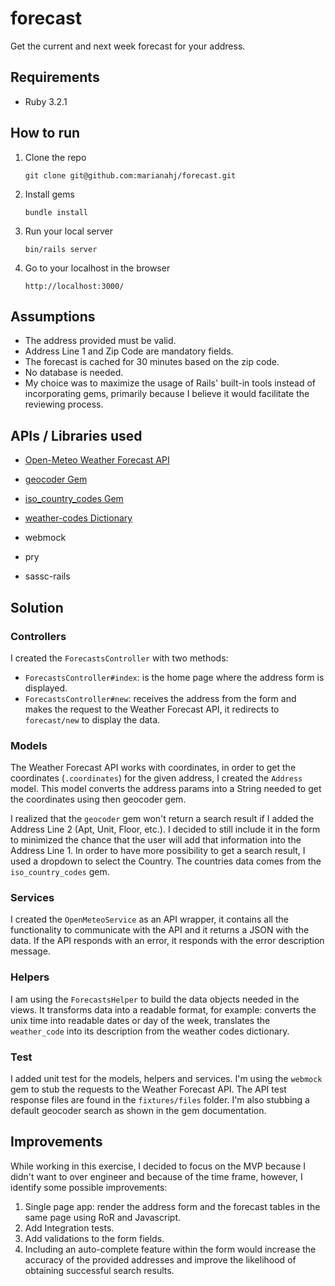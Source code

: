 # forecast

Get the current and next week forecast for your address.
## Requirements
- Ruby 3.2.1

## How to run
1. Clone the repo
   ```
   git clone git@github.com:marianahj/forecast.git
   ```
2. Install gems
   ```
   bundle install
   ```
3. Run your local server
    ```
    bin/rails server
    ```
4. Go to your localhost in the browser
   ```
   http://localhost:3000/
   ```

## Assumptions

- The address provided must be valid.
- Address Line 1 and Zip Code are mandatory fields.
- The forecast is cached for 30 minutes based on the zip code.
- No database is needed.
- My choice was to maximize the usage of Rails' built-in tools instead of incorporating gems, primarily because 
I believe it would facilitate the reviewing process. 


## APIs / Libraries used

- [Open-Meteo Weather Forecast API](https://open-meteo.com/en/docs) 
- [geocoder Gem](https://github.com/alexreisner/geocoder)
- [iso_country_codes Gem](https://github.com/alexrabarts/iso_country_codes)
- [weather-codes Dictionary](https://github.com/MeteoGroup/weather-api/blob/master/FORECAST-WEATHER-API-WeatherCode.md)


- webmock
- pry
- sassc-rails

## Solution

### Controllers
I created the `ForecastsController` with two methods:
- `ForecastsController#index`: is the home page where the address form is displayed.
- `ForecastsController#new`: receives the address from the form and makes the request to
the Weather Forecast API, it redirects to `forecast/new` to display the data.

### Models
The Weather Forecast API works with coordinates, in order to get the coordinates (`.coordinates`) for the  given address, I created
the `Address` model. This model converts the address params into a String needed to get the coordinates using then geocoder gem.

I realized that the `geocoder` gem won't return a search result if I added the Address Line 2 (Apt, Unit, Floor, etc.). 
I decided to still include it in the form to minimized the chance that the user will add that information into the Address Line 1. In
order to have more possibility to get a search result, I used a dropdown to select the Country. The countries data
comes from the `iso_country_codes` gem.

### Services
I created the `OpenMeteoService` as an API wrapper, it contains all the functionality to communicate with the API
and it returns a JSON with the data. If the API responds with an error, it responds with the error description message.

### Helpers
I am using the `ForecastsHelper` to build the data objects needed in the views. It transforms data into a readable format, for example:
converts the unix time into readable dates or day of the week, translates the `weather_code` into its description from the weather codes dictionary. 

### Test
I added unit test for the models, helpers and services. I'm using the `webmock` gem to stub the requests to the 
Weather Forecast API. The API test response files are found in the `fixtures/files` folder. I'm also stubbing a default 
geocoder search as shown in the gem documentation. 

## Improvements
While working in this exercise, I decided to focus on the MVP because I didn't want to over engineer 
and because of the time frame, however, I identify some possible improvements:
1. Single page app: render the address form and the forecast tables in the same page using RoR and Javascript.
2. Add Integration tests.
3. Add validations to the form fields.
4. Including an auto-complete feature within the form would increase the accuracy of the provided addresses and improve the likelihood of obtaining successful search results. 






